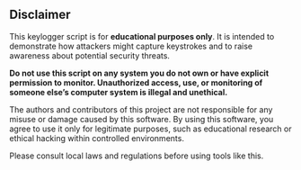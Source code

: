 ## Disclaimer

This keylogger script is for **educational purposes only**. It is intended to demonstrate how attackers might capture keystrokes and to raise awareness about potential security threats. 

**Do not use this script on any system you do not own or have explicit permission to monitor. Unauthorized access, use, or monitoring of someone else’s computer system is illegal and unethical.**

The authors and contributors of this project are not responsible for any misuse or damage caused by this software. By using this software, you agree to use it only for legitimate purposes, such as educational research or ethical hacking within controlled environments.

Please consult local laws and regulations before using tools like this.

